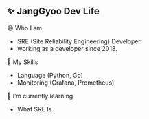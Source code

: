 ## ✨ JangGyoo Dev Life

😄 Who I am
- SRE (Site Reliability Engineering) Developer.
- working as a developer since 2018.

🔭 My Skills
- Language (Python, Go)
- Monitoring (Grafana, Prometheus)

🌱 I’m currently learning
- What SRE Is.
  
<!--
**jooyg62/jooyg62** is a ✨ _special_ ✨ repository because its `README.md` (this file) appears on your GitHub profile.

Here are some ideas to get you started:

- 🔭 I’m currently working on ...
- 🌱 I’m currently learning ...
- 👯 I’m looking to collaborate on ...
- 🤔 I’m looking for help with ...
- 💬 Ask me about ...
- 📫 How to reach me: ...
- 😄 Pronouns: ...
- ⚡ Fun fact: ...
-->


